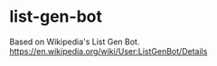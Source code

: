 # list-gen-bot
Based on Wikipedia's List Gen Bot. https://en.wikipedia.org/wiki/User:ListGenBot/Details 
